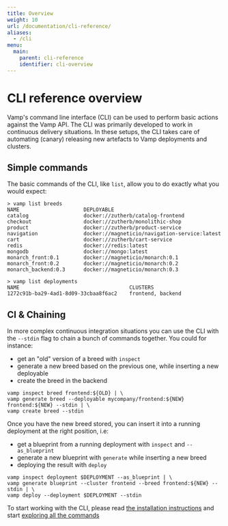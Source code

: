 ```yaml
---
title: Overview
weight: 10
url: /documentation/cli-reference/
aliases:
  - /cli
menu:
  main:
    parent: cli-reference
    identifier: cli-overview
---
```


# CLI reference overview

Vamp's command line interface (CLI) can be used to perform basic actions against the Vamp API. The CLI was
primarily developed to work in continuous delivery situations. In these setups, the CLI takes care of automating (canary) releasing new artefacts to Vamp deployments and clusters.

## Simple commands

The basic commands of the CLI, like `list`, allow you to do exactly what you would expect:

```
> vamp list breeds
NAME                     DEPLOYABLE
catalog                  docker://zutherb/catalog-frontend
checkout                 docker://zutherb/monolithic-shop
product                  docker://zutherb/product-service
navigation               docker://magneticio/navigation-service:latest
cart                     docker://zutherb/cart-service
redis                    docker://redis:latest
mongodb                  docker://mongo:latest
monarch_front:0.1        docker://magneticio/monarch:0.1
monarch_front:0.2        docker://magneticio/monarch:0.2
monarch_backend:0.3      docker://magneticio/monarch:0.3
```

```
> vamp list deployments
NAME                                    CLUSTERS
1272c91b-ba29-4ad1-8d09-33cbaa8f6ac2    frontend, backend
```


## CI & Chaining

In more complex continuous integration situations you can use the CLI with the `--stdin` flag to chain a bunch of commands together. You could for instance:

* get an "old" version of a breed with `inspect`
* generate a new breed based on the previous one, while inserting a new deployable
* create the breed in the backend

```
vamp inspect breed frontend:${OLD} | \
vamp generate breed --deployable mycompany/frontend:${NEW} frontend:${NEW} --stdin | \
vamp create breed --stdin
```

Once you have the new breed stored, you can insert it into a running deployment at the right position, i.e:

* get a blueprint from a running deployment with `inspect` and `--as_blueprint`
* generate a new blueprint with `generate` while inserting a new breed
* deploying the result with `deploy`

```
vamp inspect deployment $DEPLOYMENT --as_blueprint | \
vamp generate blueprint --cluster frontend --breed frontend:${NEW} --stdin | \
vamp deploy --deployment $DEPLOYMENT --stdin
```

To start working with the CLI, please read [the installation instructions](/documentation/cli-reference/installation/) and start [exploring all the commands](/documentation/cli-reference/commands/)